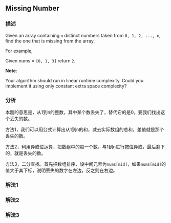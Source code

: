 ## Missing Number

### 描述

Given an array containing `n` distinct numbers taken from `0, 1, 2, ..., n`, find the one that is missing from the array.

For example,

Given nums = `[0, 1, 3]` return `2`.

**Note**:

Your algorithm should run in linear runtime complexity. Could you implement it using only constant extra space complexity?


### 分析

本题的意思是，从1到n的整数，其中某个数丢失了，替代它的是0。要我们找出这个丢失的数。

方法1，我们可以用公式计算出从1到n的和，减去实际数组的总和，差值就是那个丢失的数。

方法2，利用异或位运算，把数组中的每一个数，与1到n进行按位异或，最后剩下的，就是丢失的数。

方法3，二分查找。首先把数组排序，设中间元素为`nums[mid]`，如果`nums[mid]`的值大于其下标，说明丢失的数字在左边，反之则在右边。


### 解法1


### 解法2


### 解法3
